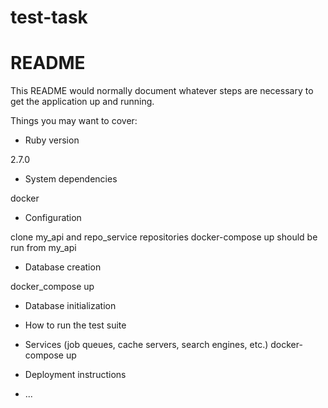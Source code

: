 # test-task


# README

This README would normally document whatever steps are necessary to get the
application up and running.

Things you may want to cover:

* Ruby version

2.7.0

* System dependencies

docker

* Configuration

clone my_api and repo_service repositories
docker-compose up should be run from my_api

* Database creation

docker_compose up

* Database initialization

* How to run the test suite

* Services (job queues, cache servers, search engines, etc.)
docker-compose up

* Deployment instructions

* ...
